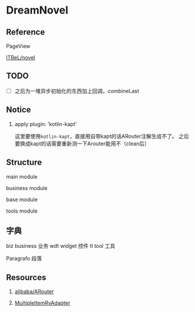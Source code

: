 # DreamNovel

## Reference

PageView

[lTBeL/novel](https://github.com/lTBeL/novel)

## TODO

- [ ] 之后为一堆异步初始化的东西加上回调，combineLast

## Notice

1. apply plugin: 'kotlin-kapt'

    这里要使用`kotlin-kapt`，直接用自带kapt的话ARouter注解生成不了。
    之后要换成kapt的话需要重新测一下Arouter能用不（clean后）

## Structure

main module

business module

base module

tools module

## 字典

biz  business 业务
wdt widget 控件
tl tool 工具

Paragrafo 段落

## Resources

1. [alibaba/ARouter](https://github.com/alibaba/ARouter)

2. [MultipleItemRvAdapter](https://blog.csdn.net/Chay_Chan/article/details/79658655)